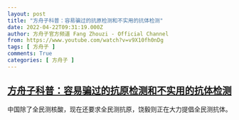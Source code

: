 ```yaml
---
layout: post
title: "方舟子科普：容易骗过的抗原检测和不实用的抗体检测"
date: 2022-04-22T09:31:19.000Z
author: 方舟子官方频道 Fang Zhouzi - Official Channel
from: https://www.youtube.com/watch?v=v9X10fh0nDg
tags: [ 方舟子 ]
comments: True
categories: [ 方舟子 ]
---
```

<!--1650619879000-->
[方舟子科普：容易骗过的抗原检测和不实用的抗体检测](https://www.youtube.com/watch?v=v9X10fh0nDg)
------

<div>
中国除了全民测核酸，现在还要求全民测抗原，饶毅则正在大力提倡全民测抗体。
</div>
